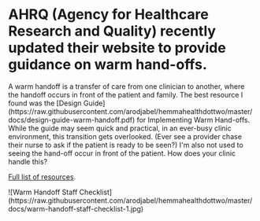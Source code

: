 # AHRQ (Agency for Healthcare Research and Quality) recently updated their website to provide guidance on warm hand-offs. 

<div class="row">
<div class="col-sm-12 col-md-6 article-one-body">
A warm handoff is a transfer of care from one clinician to another, where the handoff occurs in front of the patient and family. The best resource I found was the [Design Guide](https://raw.githubusercontent.com/arodjabel/hemmahealthdottwo/master/docs/design-guide-warm-handoff.pdf) for Implementing Warm Hand-offs. While the guide may seem quick and practical, in an ever-busy clinic environment, this transition gets overlooked. (Ever see a provider chase their nurse to ask if the patient is ready to be seen?) I'm also not used to seeing the hand-off occur in front of the patient. How does your clinic handle this? 

</div>

[Full list of resources](https://www.ahrq.gov/professionals/quality-patient-safety/patient-family-engagement/pfeprimarycare/interventions.html). 

<div class="col-sm-12 col-md-6">
![Warm Handoff Staff Checklist](https://raw.githubusercontent.com/arodjabel/hemmahealthdottwo/master/docs/warm-handoff-staff-checklist-1.jpg)
</div>
</div>
